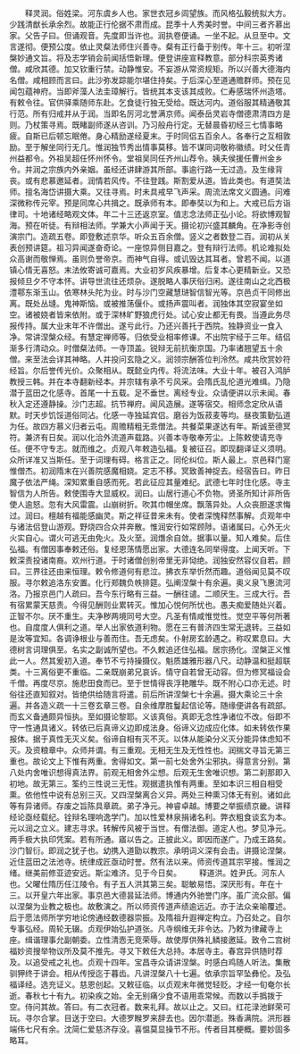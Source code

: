 <!-- { "loadSidebar": true } -->
　　释灵润。俗姓梁。河东虞乡人也。家世衣冠乡闾望族。而风格弘毅统拟大方。少践清猷长承余烈。故能正行伦据不肃而成。昆季十人秀美时誉。中间三者齐慕出家。父告子曰。但诵观音。先度即当许也。润执卷便诵。一坐不起。从旦至中。文言遂彻。便预公度。依止灵粲法师住兴善寺。粲有正行备于别传。年十三。初听涅槃妙通文旨。将及志学销会前闻括悟新理。便登讲座宣释教意。部分科宗英秀诸僧。咸欣其德。加又钦重行禁。动静惟安。不妄游从常资规矩。所以兴善大德海内名僧。咸相顾而言曰。此沙弥发踪能尔堪住持矣。于后深心至道通赡群师。预在见闻包蕴神府。当即斧藻人法圭璋解行。皆统其本支该其成败。仁寿感瑞怀州造塔。有敕令往。官供驿乘随师东赴。乞食徒行独无受给。既达河内。道俗服其精通敬其行范。所有归戒并从于润。当即名厉河北誉满京师。闻泰岳灵岩寺僧德肃清四方是则。乃杖策寻焉。既睹副师遂从咨训。乃习般舟行定。无替晨昏初经三七情事略疲。自斯已后顿忘眠倦。身心精励遂经夏末。于时同侣五百余人。各奉行之互相敦励。至于解坐同行无几。惟润独节秀出情事莫移。皆不谋同词敬称徽绩。时父任青州益都令。外祖吴超任怀州怀令。堂祖吴同任齐州山荐令。姨夫侯援任曹州金乡令。并润之宗族内外亲姻。虽经还讲肆游其所部。事逾行路一无过造。及生缘背丧。或有悲慕邀延者。润情若风传。不往登践。斯割爱从道。皆此类也。有道奘法师。擅名海岱讲摄大乘。又往寻焉。时未具戒早飞声采。周流法席文义圆通。问难深微称传元宰。预是同席心共揖之。既承师有本。即奉奘以为和上。大戒已后方诣律司。十地诸经略观文体。年二十三还返京室。值志念法师正弘小论。将欲博观智海。预在听徒。有辩相法师。学兼大小声闻于天。摄论初兴盛其麟角。在净影寺创演宗门。造疏五卷。即登敷述京华。听众五百余僧。竖义之者数登二百。润初从关表创预讲筵。祖习异闻遂奋奇论。一座惊异侧目嘉之。登有辩行法师。机论难拟处众高谢而敬惮焉。虽则负誉帝京。而神气自得。或讥毁达其耳者。曾若不闻。以道镇心情无喜怒。末法攸寄诚可嘉焉。大业初岁风疾暴增。后复本心更精新业。又恐报倾旦夕不守本怀。讲导世流往还烦杂。遂脱略人事厌俗归闲。遂往南山之北西极澧鄠东渐玉山。依寒林头陀为业。时与沙门空藏慧琎智信智光等。京邑贞干同修出离。既处丛塳。鬼神斯恼。或被推荡偃仆。或扬声震叫者。润独体其空寂宴坐如空。诸被娆者皆来依附。或于深林旷野狼虎行处。试心安止都无有畏。当遵此务尽报传持。属大业末年不许僧出。遂亏此行。乃还兴善托于西院。独静资业一食入净。常讲涅槃众经。有慧定禅师等。归依受业相率修课。不出院宇经于三年。结侣渐多行清动众。时僧粲法师。一寺顶盖。锐辩无前抗衡京国。乃率诸翘望五十余僧。来至法会详其神略。人并投问玄隐之义。润领宗酬答位判泠然。咸共欣赏妙符经旨。尔后誉传光价。众聚相从。既懿业内传。将流法味。大业十年。被召入鸿胪教授三韩。并在本寺翻新经本。并宗辖有承不亏风采。会隋氏乱伦道光难缉。乃隐潜于蓝田之化感寺。首尾一十五载。足不垂世。离经专业。众请便讲以示未闻。春秋入定还遵静操。沙门志超。抗节禅府。闻风造展。遂等宿交。相师念定欣从语默。时天步饥馁道俗同沾。化感一寺独延宾侣。磨谷为饭菽麦等均。昼夜策勤弘道为任。故四方慕义归者云屯。周赡精粗无乖僧法。共餐菜果遂达有年。斯诚至德冥符。兼济有日矣。润以化洽外流道声载路。兴善本寺敬奉芳尘。上陈敕使请充寺任。便不守专志。就而维之。贞观八年敕造弘福。复被征召。即现翻译证义须明。众所详准又当斯任。至于词理有碍。格言正之。同伦纠位。斯人最上。京邑释门寔惟僧杰。初润隋末在兴善院感魔相娆。定志不移。冥致善神捉去。经宿告曰。昨日魔子依法严绳。深知累重自感而死。若此征应其量难纪。武德七年时住化感。寺主智信为人所告。敕使围寺大显威权。润曰。山居行道心不负物。贤圣所知计非所告使人逾怒。忽有大风雷震。山崩树折。吹其巾帽坐席。飘落异处。人众丧胆遂求悔过。润曰。檀越有福能感幽灵。斯之祥征昔来未有。使者深愧释然事解。贞观年中与诸法侣登山游观。野烧四合众并奔散。惟润安行如常顾陟。语诸属曰。心外无火火实自心。谓火可逃无由免火。及火至。润熸余自敛。据事以量。知人难矣。后住弘福。有僧因事奉敕还俗。复经恩荡情愿出家。大德连名同举得度。上闻天听。下敕深责投诸南裔。欢州行道。于时诸僧创别帝里无非恸绝。润独安然容仪自若。顾曰。三界往还由来恒理。敕令修道何有悲泣。拂衣东举忻然而趣。道俗闻见莫不叹服。寻尔敕追洛东安置。化行郑魏负帙排筵。弘阐涅槃十有余遍。奥义泉飞惠流河洛。乃报京邑门人疏曰。吾今东行略有三益。一酬往谴。二顺厌生。三成大行。吾有宿累蒙天慈责。今得见酬则业累转灭。惟加心悦何所忧也。愚夫痴爱随处兴着。正智不尔。厌不重生。夫净秽两境同号大空。凡圣有情咸惟觉性。觉空平等何所著也。自度度人俱利之道。举人出家依道利物。愿在三有普济四生常无退转。三益如是汝等宜知。各调诤根业与善而住。吾无虑矣。仆射房玄龄遇之。称叹累息曰。大德树言词理俱至。名实之副诚所望也。不久敕追还住弘福。居宗扬化。涅槃正义惟此一人。然其爰初入道。奉节不亏持操摄仪。魁质雄雅形器八尺。动静温和挺超联类。十三离俗更不重临。二亲既崩弟兄哀诉。情守自若曾无动容。但为修冥福设会千僧。再度尽京。施悲田食而已。至于世情得丧浮艳雕华。既不附心口亦无述。时俗往还直知叙对。皆绝供给随言将遣。前后所讲涅槃七十余遍。摄大乘论三十余遍。并各造义疏一十三卷玄章三卷。自余维摩胜鬘起信论等。随缘便讲各有疏部。而玄义备通颇异恒执。至如摄论黎耶。义该真俗。真即无念性净诸位不改。俗即不守一性通具诸义。转依已后真谛义边即成法身。俗谛义边成应化体。如未转依作果报体。据于真性无灭义矣。俗谛自相有灭不灭。以体从能染分义灭分能异体虑知不灭。及资粮章中。众师并谓。有三重观。无相无生及无性性也。润揣文寻旨无第三重也。故论文上下惟有两重。舍得如文。第一前七处舍外尘邪执。得意言分别。第八处内舍唯识想得真法界。前观无相舍外尘想。后观无生舍唯识想。第二刹那即入初地。故无第三。筌约三性说三无性。观据遣执惟有两重。至如本识三相自相受熏。依他性中说有总别三灭。又四涅槃离合义异。两处三种熏习体无有别。诸如此等有异诸师。存废之旨陈具章疏。弟子净元。神睿卓越。博要之举振绩京畿。讲释经论亟经载纪。铨辩名理响逸学门。加以性爱林泉捐诸名利。弊衣粗食谈玄为本。元以润之立义。建志寻求。转解传风被于当世。有僧法御。道定人也。梦见净元。两手极大执印凭案。若有所通。寤以告之。正披此义。即因而遂广。乃成王路矣。沙门智衍。即润之犹子也。幼携入道勖以教宗。承明词义深有会击。讲摄论涅槃。近住蓝田之法池寺。统律成匠亟动时誉。然有法以来。师资传道其宗罕接。惟润之绪。继美前修亚迹安远。斯尘难济。见于今日矣。
　　释道洪。姓尹氏。河东人也。父曜仕隋历任江陵令。有子五人洪其第三矣。聪敏易悟。深厌形有。年在十三。以开皇六年出家。事京邑大德昙延法师。博通内外驰誉门序。虽广流众部。偏以涅槃为业教之极也。故敷演之。所以师资传道声绩逾远近。亦于法众亲喻覆述。后于愿法师所学穷地论傍通经数德器崇振。及隋祖升遐禅定构立。乃召处之。自尔专事弘经。周轮无辍。贞观伊始弘护道张。凡寺纲维无非令达。乃敕为律藏寺上座。缉谐理事允副朝委。立性清悫无竞荣辱。故使厚供殊礼鳞接邀延。致令二宫树福妙资搜举物议所及莫不推先。寻又下敕任大总持。本居寺主。春宫异供随时荐及。以追受戒之礼也。贞观十四年。宝昌寺众请讲涅槃。时感白鸡随人听法。集散驯狎终于讲会。相从传授迄于暮齿。凡讲涅槃八十七遍。依承宗旨罕坠彝伦。及弘福译经。选充证义。慈恩创起。又敕征临。以贞观末年微觉轻贬。才经一旬奄尔长逝。春秋七十有九。初染疾之始。全无别痛少食不语用乖常候。而数以手撝拨于空。侍问其故。答曰。有二衣冠者。数来礼拜。故以止之。又曰。红花渌池鲜荣可玩。寻尔合掌。目送于空曰。大德罗睺罗来辞去也。因尔潜逝。殊香满院。洪形器端伟七尺有余。沈简仁爱慈济存没。喜愠莫显操节不形。传者目其梗概。要妙固多略耳。
